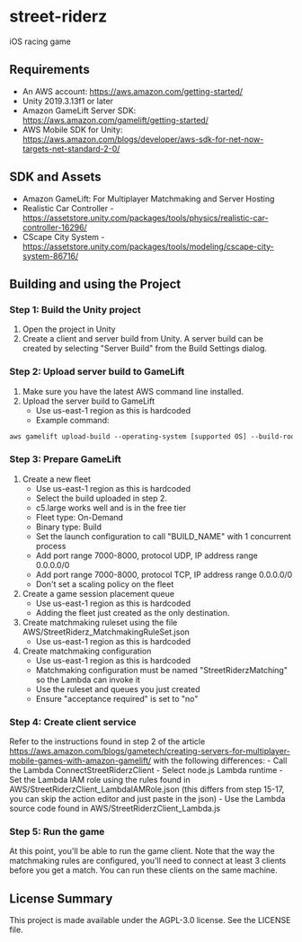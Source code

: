 # street-riderz
iOS racing game

## Requirements

- An AWS account: <https://aws.amazon.com/getting-started/>
- Unity 2019.3.13f1 or later
- Amazon GameLift Server SDK: <https://aws.amazon.com/gamelift/getting-started/>
- AWS Mobile SDK for Unity: <https://aws.amazon.com/blogs/developer/aws-sdk-for-net-now-targets-net-standard-2-0/>

## SDK and Assets
- Amazon GameLift: For Multiplayer Matchmaking and Server Hosting
- Realistic Car Controller  - <https://assetstore.unity.com/packages/tools/physics/realistic-car-controller-16296/>
- CScape City System - <https://assetstore.unity.com/packages/tools/modeling/cscape-city-system-86716/>

## Building and using the Project

### Step 1: Build the Unity project

1. Open the project in Unity
2. Create a client and server build from Unity. A server build can be created by selecting "Server Build" from the Build Settings dialog.

### Step 2: Upload server build to GameLift

1. Make sure you have the latest AWS command line installed.
2. Upload the server build to GameLift
    - Use us-east-1 region as this is hardcoded
    - Example command:

``` html
aws gamelift upload-build --operating-system [supported OS] --build-root [build path] --name [user-defined name of build] --build-version [user-defined build number] --region [region name]
```

### Step 3: Prepare GameLift

1. Create a new fleet
    - Use us-east-1 region as this is hardcoded
    - Select the build uploaded in step 2.
    - c5.large works well and is in the free tier
    - Fleet type: On-Demand
    - Binary type: Build
    - Set the launch configuration to call "BUILD_NAME" with 1 concurrent process
    - Add port range 7000-8000, protocol UDP, IP address range 0.0.0.0/0
    - Add port range 7000-8000, protocol TCP, IP address range 0.0.0.0/0
    - Don't set a scaling policy on the fleet
2. Create a game session placement queue
    - Use us-east-1 region as this is hardcoded
    - Adding the fleet just created as the only destination.
3. Create matchmaking ruleset using the file AWS/StreetRiderz_MatchmakingRuleSet.json
    - Use us-east-1 region as this is hardcoded
4. Create matchmaking configuration
    - Use us-east-1 region as this is hardcoded
    - Matchmaking configuration must be named "StreetRiderzMatching" so the Lambda can invoke it
    - Use the ruleset and queues you just created
    - Ensure "acceptance required" is set to "no"

### Step 4: Create client service

Refer to the instructions found in step 2 of the article <https://aws.amazon.com/blogs/gametech/creating-servers-for-multiplayer-mobile-games-with-amazon-gamelift/> with the following differences:
    - Call the Lambda ConnectStreetRiderzClient
    - Select node.js Lambda runtime
    - Set the Lambda IAM role using the rules found in AWS/StreetRiderzClient_LambdaIAMRole.json (this differs from step 15-17, you can skip the action editor and just paste in the json)
    - Use the Lambda source code found in AWS/StreetRiderzClient_Lambda.js

### Step 5: Run the game

At this point, you'll be able to run the game client. Note that the way the matchmaking rules are configured, you'll need to connect at least 3 clients before you get a match. You can run these clients on the same machine.

## License Summary

This project is made available under the AGPL-3.0 license. See the LICENSE file.
